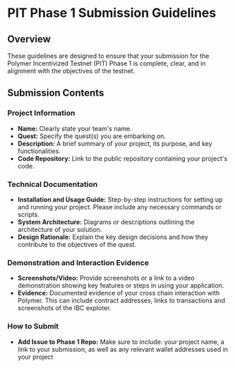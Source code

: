 # PIT Phase 1 Submission Guidelines

## Overview
These guidelines are designed to ensure that your submission for the Polymer Incentivized Testnet (PIT) Phase 1 is complete, clear, and in alignment with the objectives of the testnet.

## Submission Contents

### Project Information
- **Name:** Clearly state your team's name.
- **Quest:** Specify the quest(s) you are embarking on.
- **Description:** A brief summary of your project, its purpose, and key functionalities.
- **Code Repository:** Link to the public repository containing your project's code.


### Technical Documentation
- **Installation and Usage Guide:** Step-by-step instructions for setting up and running your project. Please include any necessary commands or scripts.
- **System Architecture:**  Diagrams or descriptions outlining the architecture of your solution.
- **Design Rationale:** Explain the key design decisions and how they contribute to the objectives of the quest.

### Demonstration and Interaction Evidence
- **Screenshots/Video:** Provide screenshots or a link to a video demonstration showing key features or steps in using your application.
- **Evidence:** Documented evidence of your cross chain interaction with Polymer. This can include contract addresses, links to transactions and screenshots of the IBC exploter. 

### How to Submit
- **Add Issue to Phase 1 Repo:** Make sure to include: your project name, a link to your submission, as well as any relevant wallet addresses used in your project
